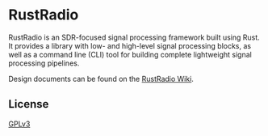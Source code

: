 # RustRadio

RustRadio is an SDR-focused signal processing framework built using Rust. It provides a library with low- and high-level signal processing blocks, as well as a command line (CLI) tool for building complete lightweight signal processing pipelines.

Design documents can be found on the [RustRadio Wiki](https://github.com/rustradio/rustradio/wiki).

## License

[GPLv3](LICENSE)

